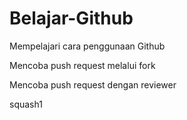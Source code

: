 # Belajar-Github
Mempelajari cara penggunaan Github

Mencoba push request melalui fork

Mencoba push request dengan reviewer

squash1
